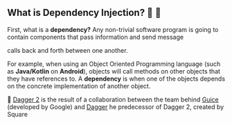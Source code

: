 
## What is Dependency Injection? :syringe: :hocho:

First, what is a **dependency?** Any non-trivial software program is going to contain components that pass information and send message 

calls back and forth between one another.

For example, when using an Object Oriented Programming language (such as **Java/Kotlin** on **Android**), objects will call methods on
other objects that they have references to. A **dependency** is when one of the objects depends on the concrete implementation of 
another object.



 


:key:  [Dagger 2](https://dagger.dev/) is the result of a collaboration between the team behind [Guice](https://github.com/google/guice) (developed by Google) and [Dagger](http://square.github.io/dagger/) he predecessor of Dagger 2, created by Square 

